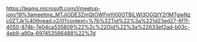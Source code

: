 
https://teams.microsoft.com/l/meetup-join/19%3ameeting_MTJiODE3ZmQtOWFmYi00OTBjLWI3OGQtY2I1MTgwNzc0ZTJk%40thread.v2/0?context=%7b%22Tid%22%3a%221d23ed27-6f11-4050-874b-7e04ca535809%22%2c%22Oid%22%3a%22633ef2ad-b03c-4eb9-a90a-697453566488%22%7d
